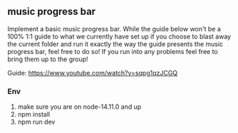 ## music progress bar

Implement a basic music progress bar. While the guide below won't be a 100% 1:1 guide to what we currently have set up if you choose to blast away the current folder and run it exactly the way the guide presents the music progress bar, feel free to do so! If you run into any problems feel free to bring them up to the group!

Guide:
https://www.youtube.com/watch?v=sqpg1qzJCGQ

### Env

1. make sure you are on node-14.11.0 and up
1. npm install
1. npm run dev
